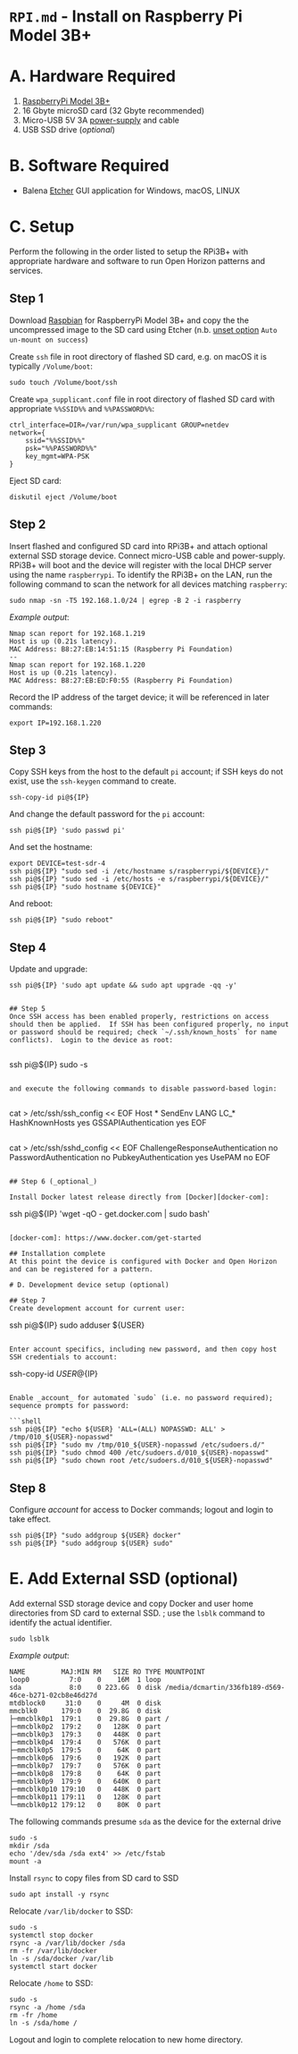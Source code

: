# `RPI.md` - Install on Raspberry Pi Model 3B+

# A. Hardware Required

1. [RaspberryPi Model 3B+][device]
1. 16 Gbyte microSD card (32 Gbyte recommended)
1. Micro-USB 5V 3A [power-supply][power-supply] and cable
1. USB SSD drive (_optional_)

[device]: https://www.raspberrypi.org/products/raspberry-pi-3-model-b-plus
[power-supply]: https://www.amazon.com/gp/product/B072FTJH73/ref=ppx_yo_dt_b_asin_title_o00_s00?ie=UTF8&psc=1

# B. Software Required

+ Balena [Etcher][etcher-io] GUI application for Windows, macOS, LINUX 

[etcher-io]: http://etcher.io/

# C. Setup
Perform the following in the order listed to setup the RPi3B+ with appropriate hardware and software to run Open Horizon patterns and services.

## Step 1

Download [Raspbian][raspbian-downloads] for RaspberryPi Model 3B+ and copy the the uncompressed image to the SD card using Etcher  (n.b. <ins>unset option</ins> `Auto un-mount on success`)


[raspbian-downloads]: https://www.raspberrypi.org/downloads/raspbian/

Create `ssh` file in root directory of flashed SD card, e.g. on macOS it is typically `/Volume/boot`:

```
sudo touch /Volume/boot/ssh
```

Create `wpa_supplicant.conf` file in root directory of flashed SD card with appropriate `%%SSID%%` and `%%PASSWORD%%`:

```
ctrl_interface=DIR=/var/run/wpa_supplicant GROUP=netdev
network={
    ssid="%%SSID%%"
    psk="%%PASSWORD%%"
    key_mgmt=WPA-PSK
}
```

Eject SD card:

```
diskutil eject /Volume/boot
```

## Step 2
Insert flashed and configured SD card into RPi3B+ and attach optional external SSD storage device.  Connect micro-USB cable and power-supply.  RPi3B+ will boot and the device will register with the local DHCP server using the name `raspberrypi`.  To identify the RPi3B+ on the LAN, run the following command to scan the network for all devices matching `raspberry`:

```
sudo nmap -sn -T5 192.168.1.0/24 | egrep -B 2 -i raspberry
```

_Example output_:

```
Nmap scan report for 192.168.1.219
Host is up (0.21s latency).
MAC Address: B8:27:EB:14:51:15 (Raspberry Pi Foundation)
--
Nmap scan report for 192.168.1.220
Host is up (0.21s latency).
MAC Address: B8:27:EB:ED:F0:55 (Raspberry Pi Foundation)
```

Record the IP address of the target device; it will be referenced in later commands:

```
export IP=192.168.1.220
```

## Step 3
Copy SSH keys from the host to the default `pi` account; if SSH keys do not exist, use the `ssh-keygen` command to create.

```
ssh-copy-id pi@${IP}
```

And change the default password for the `pi` account:

```
ssh pi@${IP} 'sudo passwd pi'
```

And set the hostname:

```
export DEVICE=test-sdr-4
ssh pi@${IP} "sudo sed -i /etc/hostname s/raspberrypi/${DEVICE}/"
ssh pi@${IP} "sudo sed -i /etc/hosts -e s/raspberrypi/${DEVICE}/"
ssh pi@${IP} "sudo hostname ${DEVICE}"
```

And reboot:

```
ssh pi@${IP} "sudo reboot"
```

## Step 4
Update and upgrade:

```shell
ssh pi@${IP} 'sudo apt update && sudo apt upgrade -qq -y'
```

```

## Step 5
Once SSH access has been enabled properly, restrictions on access should then be applied.  If SSH has been configured properly, no input or password should be required; check `~/.ssh/known_hosts` for name conflicts).  Login to the device as root:


```
ssh pi@${IP} sudo -s
```

and execute the following commands to disable password-based login:


```
cat > /etc/ssh/ssh_config << EOF
Host *
    SendEnv LANG LC_*
    HashKnownHosts yes
    GSSAPIAuthentication yes
EOF
```

```
cat > /etc/ssh/sshd_config << EOF
ChallengeResponseAuthentication no
PasswordAuthentication no
PubkeyAuthentication yes
UsePAM no
EOF
```

## Step 6 (_optional_)

Install Docker latest release directly from [Docker][docker-com]:

```
ssh pi@${IP} 'wget -qO - get.docker.com | sudo bash'
```

[docker-com]: https://www.docker.com/get-started

## Installation complete
At this point the device is configured with Docker and Open Horizon and can be registered for a pattern.

# D. Development device setup (optional)

## Step 7
Create development account for current user:

```
ssh pi@${IP} sudo adduser ${USER}
```

Enter account specifics, including new password, and then copy host SSH credentials to account:

```
ssh-copy-id ${USER}@${IP} 
```

Enable _account_ for automated `sudo` (i.e. no password required); sequence prompts for password:

```shell
ssh pi@${IP} "echo ${USER} 'ALL=(ALL) NOPASSWD: ALL' > /tmp/010_${USER}-nopasswd"
ssh pi@${IP} "sudo mv /tmp/010_${USER}-nopasswd /etc/sudoers.d/"
ssh pi@${IP} "sudo chmod 400 /etc/sudoers.d/010_${USER}-nopasswd"
ssh pi@${IP} "sudo chown root /etc/sudoers.d/010_${USER}-nopasswd"
```

## Step 8
Configure _account_ for access to Docker commands; logout and login to take effect.

```
ssh pi@${IP} "sudo addgroup ${USER} docker"
ssh pi@${IP} "sudo addgroup ${USER} sudo"
```

# E. Add External SSD (optional)
Add external SSD storage device and copy Docker and user home directories from SD card to external SSD.  ; use the `lsblk` command to identify the actual identifier.

```
sudo lsblk
```
_Example output_:

```
NAME         MAJ:MIN RM   SIZE RO TYPE MOUNTPOINT
loop0          7:0    0    16M  1 loop 
sda            8:0    0 223.6G  0 disk /media/dcmartin/336fb189-d569-46ce-b271-02cb8e46d27d
mtdblock0     31:0    0     4M  0 disk 
mmcblk0      179:0    0  29.8G  0 disk 
├─mmcblk0p1  179:1    0  29.8G  0 part /
├─mmcblk0p2  179:2    0   128K  0 part 
├─mmcblk0p3  179:3    0   448K  0 part 
├─mmcblk0p4  179:4    0   576K  0 part 
├─mmcblk0p5  179:5    0    64K  0 part 
├─mmcblk0p6  179:6    0   192K  0 part 
├─mmcblk0p7  179:7    0   576K  0 part 
├─mmcblk0p8  179:8    0    64K  0 part 
├─mmcblk0p9  179:9    0   640K  0 part 
├─mmcblk0p10 179:10   0   448K  0 part 
├─mmcblk0p11 179:11   0   128K  0 part 
└─mmcblk0p12 179:12   0    80K  0 part 
```

The following commands presume `sda` as the device for the external drive

```
sudo -s
mkdir /sda
echo '/dev/sda /sda ext4' >> /etc/fstab
mount -a
```

Install `rsync` to copy files from SD card to SSD 

```
sudo apt install -y rsync
```

Relocate `/var/lib/docker` to SSD:

```
sudo -s
systemctl stop docker
rsync -a /var/lib/docker /sda
rm -fr /var/lib/docker
ln -s /sda/docker /var/lib
systemctl start docker
```

Relocate `/home` to SSD:

```
sudo -s
rsync -a /home /sda
rm -fr /home
ln -s /sda/home /
```

Logout and login to complete relocation to new home directory.
